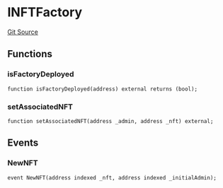 # INFTFactory
[Git Source](https://github.com/jacopomanenti01/Blockchain/blob/ad0849695bddd3f5368d81383deb2c64cd2e9966/src/interfaces/INFTFactory.sol)


## Functions
### isFactoryDeployed


```solidity
function isFactoryDeployed(address) external returns (bool);
```

### setAssociatedNFT


```solidity
function setAssociatedNFT(address _admin, address _nft) external;
```

## Events
### NewNFT

```solidity
event NewNFT(address indexed _nft, address indexed _initialAdmin);
```

